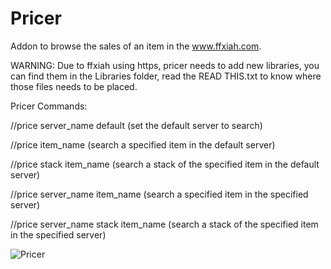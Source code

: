 # Pricer

Addon to browse the sales of an item in the www.ffxiah.com.

WARNING: Due to ffxiah using https, pricer needs to add new libraries, you can find them in the Libraries folder,
read the READ THIS.txt to know where those files needs to be placed.

Pricer Commands:

//price server_name default (set the default server to search)

//price item_name (search a specified item in the default server)

//price stack item_name (search a stack of the specified item in the default server)

//price server_name item_name (search a specified item in the specified server)

//price server_name stack item_name (search a stack of the specified item in the specified server)

![Pricer](http://i.imgur.com/8Wgquhn.jpg)
